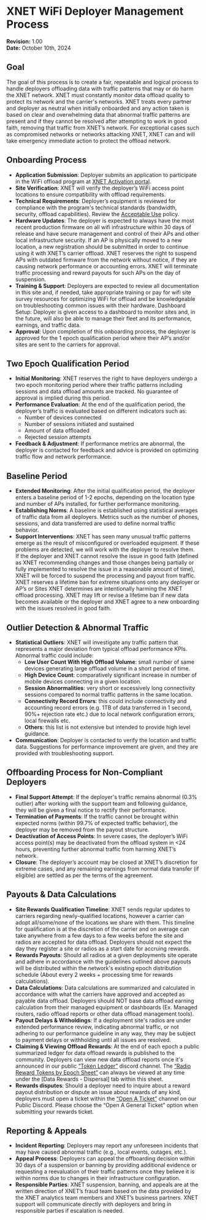# XNET WiFi Deployer Management Process

**Revision:** 1.00  
**Date:** October 10th, 2024  

## Goal
The goal of this process is to create a fair, repeatable and logical process to handle deployers offloading data with traffic patterns that may or do harm the XNET network. XNET must constantly monitor data offload quality to protect its network and the carrier's networks. XNET treats every partner and deployer as neutral when initially onboarded and any action taken is based on clear and overwhelming data that abnormal traffic patterns are present and if they cannot be resolved after attempting to work in good faith, removing that traffic from XNET’s network. For exceptional cases such as compromised networks or networks attacking XNET, XNET can and will take emergency immediate action to protect the offload network.

## Onboarding Process
- **Application Submission**: Deployer submits an application to participate in the WiFi offload program at [XNET Activation portal](https://activate.xnet.company/). 
- **Site Verification**: XNET will verify the deployer’s WiFi access point locations to ensure compatibility with offload requirements.
- **Technical Requirements**: Deployer’s equipment is reviewed for compliance with the program's technical standards (bandwidth, security, offload capabilities). Review the [Acceptable Use](/build/acceptable_use/) policy.
- **Hardware Updates**: The deployer is expected to always have the most recent production firmware on all wifi infrastructure within 30 days of release and have secure management and control of their APs and other local infrastructure security. If an AP is physically moved to a new location, a new registration should be submitted in order to continue using it with XNET’s carrier offload. XNET reserves the right to suspend APs with outdated firmware from the network without notice, if they are causing network performance or accounting errors. XNET will terminate traffic  processing and  reward payouts for such APs on the day of suspension.
- **Training & Support**: Deployers are expected to review all documentation in this site and, if needed, take appropriate training or pay for wifi site survey resources for optimizing WiFi for offload and be knowledgeable on troubleshooting common issues with their hardware.
Dashboard Setup: Deployer is given access to a dashboard to monitor sites and, in the future, will also be able to manage their fleet and its performance, earnings, and traffic data.
- **Approval**: Upon completion of this onboarding process, the deployer is approved for the 1 epoch qualification period where their AP’s and/or sites are sent to the carriers for approval.

## Two Epoch Qualification Period
- **Initial Monitoring**: XNET reserves the right to have deployers undergo a two epoch monitoring period where their traffic patterns including sessions and data offload amounts are tracked. No guarantee of approval is implied during this period.
- **Performance Evaluation**: At the end of the qualification period, the deployer’s traffic is evaluated based on different indicators such as:
    - Number of devices connected
    - Number of sessions initiated and sustained
    - Amount of data offloaded
    - Rejected session attempts
- **Feedback & Adjustment**: If performance metrics are abnormal, the deployer is contacted for feedback and advice is provided on optimizing traffic flow and network performance.

## Baseline Period
- **Extended Monitoring**: After the initial qualification period, the deployer enters a baseline period of 1-2 epochs, depending on the location type and number of APs installed, for further performance monitoring.
- **Establishing Norms**: A baseline is established using statistical averages of traffic data from all deployers. Metrics such as the number of phones, sessions, and data transferred are used to define normal traffic behavior.
- **Support Interventions**: XNET has seen many unusual traffic patterns emerge as the result of misconfigured or overloaded equipment. If these problems are detected, we will work with the deployer to resolve them. If the deployer and XNET cannot resolve the issue in good faith (defined as XNET recommending changes and those changes being partially or fully implemented to resolve the issue in a reasonable amount of time), XNET will be forced to suspend the processing and payout from traffic. XNET reserves a lifetime ban for extreme situations onto any deployer or AP’s or Sites XNET determines are intentionally harming the XNET offload processing. XNET may lift or revise a lifetime ban if new data becomes available or the deployer and XNET agree to a new onboarding with the issues resolved in good faith.

## Outlier Detection & Abnormal Traffic
   - **Statistical Outliers**: XNET will investigate any traffic pattern that represents a major deviation from typical offload performance KPIs. Abnormal traffic could include:
      - **Low User Count With High Offload Volume**: small number of same devices generating large offload volume in a short period of time. 
      - **High Device Count**: comparatively significant increase in number of mobile devices connecting in a given location.
      - **Session Abnormalities**: very short or excessively long connectivity sessions compared to normal traffic patterns in the same location.
      - **Connectivity Record Errors**: this could include connectivity and accounting record errors (e.g. 1TB of data transferred in 1 second, 90%+ rejection rate etc.) due to local network configuration errors, local firewalls etc. 
      - **Others**: this list is not extensive but intended to provide high level guidance.
- **Communication**: Deployer is contacted to verify the location and traffic data. Suggestions for performance improvement are given, and they are provided with troubleshooting support.

## Offboarding Process for Non-Compliant Deployers
- **Final Support Attempt**: If the deployer's traffic remains abnormal (0.3% outlier) after working with the support team and following guidance, they will be given a final notice to rectify their performance.
- **Termination of Payments**: If the traffic cannot be brought within expected norms (within 99.7% of expected traffic behavior), the deployer may be removed from the payout structure.
- **Deactivation of Access Points**: In severe cases, the deployer’s WiFi access point(s) may be deactivated from the offload system in <24 hours, preventing further abnormal traffic from harming XNET’s network.
- **Closure**: The deployer’s account may be closed at XNET’s discretion for extreme cases, and any remaining earnings from normal data transfer (if eligible) are settled as per the terms of the agreement.

## Payouts & Data Calculations
- **Site Rewards Qualification Timeline**: XNET sends regular updates to carriers regarding newly-qualified locations, however a carrier can adopt all/some/none of the locations we share with them. This timeline for qualification is at the discretion of the carrier and on average can take anywhere from a few days to a few weeks before the site and radios are accepted for data offload. Deployers should not expect the day they register a site or radios as a start date for accruing rewards.    
- **Rewards Payouts**: Should all radios at a given deployments site operate and adhere in accordance with the guidelines outlined above payouts will be distributed within the network's existing epoch distribution schedule (About every 2 weeks + processing time for rewards calculations).
- **Data Calculations**: Data calculations are summarized and calculated in accordance with what the carriers have approved and accepted as payable data offload. Deployers should NOT base data offload earning calculation from their managed equipment or dashboards (Ex. Managed routers, radio offload reports or other data offload management tools).
- **Payout Delays & Witholdings**: If a deployment site's radios are under extended performance review, indicating abnormal traffic, or not adhering to our performance guideline in any way, they may be subject to payment delays or withholding until all issues are resolved.
- **Claiming & Viewing Offload Rewards**: At the end of each epoch a public summarized ledger for data offload rewards is published to the community. Deployers can view new data offload reports once it's announced in our public [“Token Ledger”](https://discord.com/channels/984268252815446107/1138938410782953494) discord channel. The [“Radio Reward Tokens by Epoch Sheet”](https://docs.google.com/spreadsheets/d/1NebqJ876SNlO4xPihfJWzsH-V0xzgeA-Qw8i5VcHDU4/edit?gid=451580614#gid=451580614) can always be viewed at any time under the [Data Rewards - Dispersal] tab within this sheet.
- **Rewards disputes**: Should a deployer need to inquire about a reward payout distribution or dispute an issue about rewards of any kind, deployers must open a ticket within the [“Open A Ticket”](https://discord.com/channels/984268252815446107/984268255080353827) channel on our Public Discord. Please choose the “Open A General Ticket” option when submitting your rewards ticket.                   

## Reporting & Appeals
- **Incident Reporting**: Deployers may report any unforeseen incidents that may have caused abnormal traffic (e.g., local events, outages, etc.).
- **Appeal Process**: Deployers can appeal the offboarding decision within 30 days of a suspension or banning by providing additional evidence or requesting a reevaluation of their traffic patterns once they believe it is within norms due to changes in their infrastructure configuration.
- **Responsible Parties**: XNET suspension, banning, and appeals are at the written direction of XNET’s fraud team  based on the data provided by the XNET analytics team members and XNET’s business partners. XNET support will communicate directly with deployers and bring in responsible parties if escalation is needed. 
